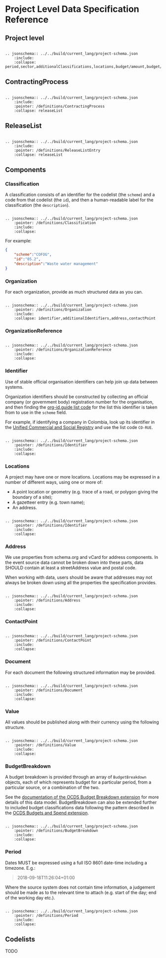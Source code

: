 # Project Level Data Specification Reference

## Project level

```eval_rst

.. jsonschema:: ../../build/current_lang/project-schema.json
    :include: 
    :collapse: period,sector,additionalClassifications,locations,budget/amount,budget/budgetBreakdown,parties,documents,contractingProcesses

```

## ContractingProcess


```eval_rst

.. jsonschema:: ../../build/current_lang/project-schema.json
    :include: 
    :pointer: /definitions/ContractingProcess
    :collapse: releaseList

```


## ReleaseList

```eval_rst

.. jsonschema:: ../../build/current_lang/project-schema.json
    :include: 
    :pointer: /definitions/ReleaseListEntry
    :collapse: releaseList

```


## Components

### Classification

A classification consists of an identifier for the codelist (the `scheme`) and a code from that codelist (the `id`), and then a human-readable label for the classification (the `description`). 

```eval_rst

.. jsonschema:: ../../build/current_lang/project-schema.json
    :pointer: /definitions/Classification
    :include: 
    :collapse: 

```

For example:

```json
{
    "scheme":"COFOG",
    "id":"05.2",
    "description":"Waste water management"
}
```

### Organization

For each organization, provide as much structured data as you can.

```eval_rst

.. jsonschema:: ../../build/current_lang/project-schema.json
    :pointer: /definitions/Organization
    :include: 
    :collapse: identifier,additionalIdentifiers,address,contactPoint

```

### OrganizationReference

```eval_rst

.. jsonschema:: ../../build/current_lang/project-schema.json
    :pointer: /definitions/OrganizationReference
    :include: 
    :collapse: 

```

### Identifier

Use of stable official organisation identifiers can help join up data between systems. 

Organization identifiers should be constructed by collecting an official company (or government body) registration number for the organisation, and then finding the [org-id.guide list code](http://www.org-id.guide) for the list this identifier is taken from to use in the `scheme` field. 

For example, if identifying a company in Colombia, look up its identifier in the [Unified Commercial and Social Registry](http://org-id.guide/list/CO-RUE) and use the list code `CO-RUE`. 

```eval_rst

.. jsonschema:: ../../build/current_lang/project-schema.json
    :pointer: /definitions/Identifier
    :include: 
    :collapse: 

```


### Locations

A project may have one or more locations. Locations may be expressed in a number of different ways, using one or more of:

* A point location or geometry (e.g. trace of a road, or polygon giving the boundary of a site);
* A gazetteer entry (e.g. town name);
* An address.

```eval_rst

.. jsonschema:: ../../build/current_lang/project-schema.json
    :pointer: /definitions/Identifier
    :include: 
    :collapse: 

```

### Address

We use properties from schema.org and vCard for address components. In the event source data cannot be broken down into these parts, data SHOULD contain at least a streetAddress value and postal code. 

When working with data, users should be aware that addresses may not always be broken down using all the properties the specification provides.

```eval_rst

.. jsonschema:: ../../build/current_lang/project-schema.json
    :pointer: /definitions/Address
    :include: 
    :collapse: 

```

### ContactPoint

```eval_rst

.. jsonschema:: ../../build/current_lang/project-schema.json
    :pointer: /definitions/ContactPoint
    :include: 
    :collapse: 

```

### Document

For each document the following structured information may be provided. 

```eval_rst

.. jsonschema:: ../../build/current_lang/project-schema.json
    :pointer: /definitions/Document
    :include: 
    :collapse: 

```


### Value

All values should be published along with their currency using the following structure. 

```eval_rst

.. jsonschema:: ../../build/current_lang/project-schema.json
    :pointer: /definitions/Value
    :include: 
    :collapse: 

```


### BudgetBreakdown

A budget breakdown is provided through an array of `BudgetBreakdown` objects, each of which represents budget for a particular period, from a particular source, or a combination of the two. 

See the [documentation of the OCDS Budget Breakdown extension](https://github.com/open-contracting/ocds_budget_breakdown_extension) for more details of this data model. BudgetBreakdown can also be extended further to included budget classifications data following the pattern described in the [OCDS Budgets and Spend extension](https://github.com/open-contracting/ocds_budget_and_spend_extension).

```eval_rst

.. jsonschema:: ../../build/current_lang/project-schema.json
    :pointer: /definitions/BudgetBreakdown
    :include: 
    :collapse: 

```

### Period

Dates MUST be expressed using a full ISO 8601 date-time including a timezone. E.g.:

> 2018-09-18T11:26:04+01:00

Where the source system does not contain time information, a judgement should be made as to the relevant time to attach (e.g. start of the day; end of the working day etc.). 

```eval_rst

.. jsonschema:: ../../build/current_lang/project-schema.json
    :pointer: /definitions/Period
    :include: 
    :collapse: 

```

## Codelists

TODO

